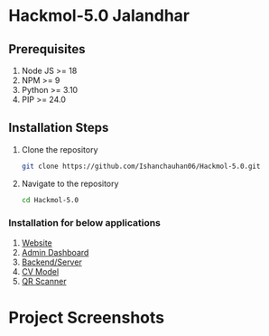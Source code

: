 # Hackmol-5.0 Jalandhar

## Prerequisites
1. Node JS >= 18
1. NPM >= 9
1. Python >= 3.10
1. PIP >= 24.0

## Installation Steps

1. Clone the repository
    ```sh
    git clone https://github.com/Ishanchauhan06/Hackmol-5.0.git
    ```

1. Navigate to the repository
    ```sh
    cd Hackmol-5.0
    ```

### Installation for below applications

1. [Website](./docs/installations/website.md)
1. [Admin Dashboard](./docs/installations/admin-dashboard.md)
1. [Backend/Server](./docs/installations/server.md)
1. [CV Model](./docs/installations/cv-model.md)
1. [QR Scanner](./docs/installations/qr-scanner.md)

# Project Screenshots